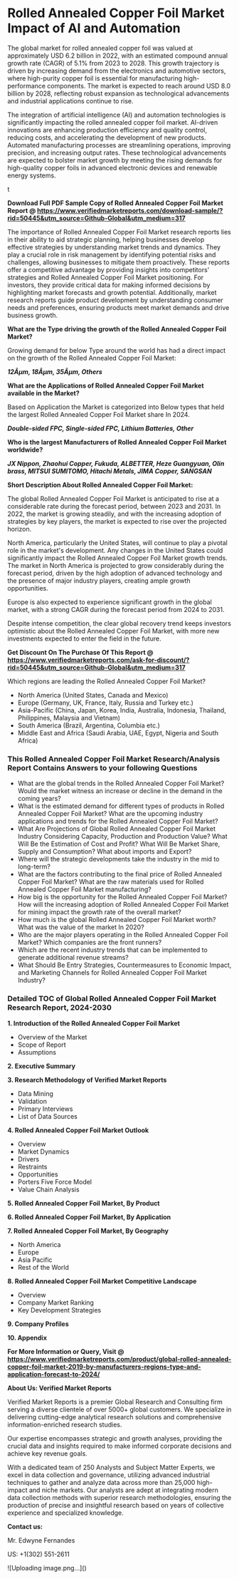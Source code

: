 <h1>Rolled Annealed Copper Foil Market Impact of AI and Automation</h1><p>The global market for rolled annealed copper foil was valued at approximately USD 6.2 billion in 2022, with an estimated compound annual growth rate (CAGR) of 5.1% from 2023 to 2028. This growth trajectory is driven by increasing demand from the electronics and automotive sectors, where high-purity copper foil is essential for manufacturing high-performance components. The market is expected to reach around USD 8.0 billion by 2028, reflecting robust expansion as technological advancements and industrial applications continue to rise.</p><p>The integration of artificial intelligence (AI) and automation technologies is significantly impacting the rolled annealed copper foil market. AI-driven innovations are enhancing production efficiency and quality control, reducing costs, and accelerating the development of new products. Automated manufacturing processes are streamlining operations, improving precision, and increasing output rates. These technological advancements are expected to bolster market growth by meeting the rising demands for high-quality copper foils in advanced electronic devices and renewable energy systems.</p>t</p><p id="" class=""><strong>Download Full PDF Sample Copy of Rolled Annealed Copper Foil Market Report @ <a href="https://www.verifiedmarketreports.com/download-sample/?rid=50445&utm_source=Github-Global&utm_medium=317" target="_blank">https://www.verifiedmarketreports.com/download-sample/?rid=50445&utm_source=Github-Global&utm_medium=317</a></strong></p><p>The importance of&nbsp;Rolled Annealed Copper Foil Market research reports lies in their ability to aid strategic planning, helping businesses develop effective strategies by understanding market trends and dynamics. They play a crucial role in risk management by identifying potential risks and challenges, allowing businesses to mitigate them proactively. These reports offer a competitive advantage by providing insights into competitors' strategies and Rolled Annealed Copper Foil Market positioning. For investors, they provide critical data for making informed decisions by highlighting market forecasts and growth potential. Additionally, market research reports guide product development by understanding consumer needs and preferences, ensuring products meet market demands and drive business growth.</p><p><strong>What are the&nbsp;Type driving the growth of the Rolled Annealed Copper Foil Market?</strong></p><p id="" class="">Growing demand for below Type around the world has had a direct impact on the growth of the Rolled Annealed Copper Foil Market:</p><em><strong>12Âµm, 18Âµm, 35Âµm, Others</strong></em></p><strong>What are the&nbsp;Applications&nbsp;of Rolled Annealed Copper Foil Market available in the Market?</strong></p><p id="" class="">Based on Application the Market is categorized into Below types that held the largest Rolled Annealed Copper Foil Market share In 2024.</p><em><strong>Double-sided FPC, Single-sided FPC, Lithium Batteries, Other</strong></em></p><strong>Who is the largest Manufacturers of Rolled Annealed Copper Foil Market worldwide?</strong></p><p><em><strong>JX Nippon, Zhaohui Copper, Fukuda, ALBETTER, Heze Guangyuan, Olin brass, MITSUI SUMITOMO, Hitachi Metals, JIMA Copper, SANGSAN</strong></em></p><p id="" class=""><strong>Short Description About Rolled Annealed Copper Foil Market:</strong></p><p>The global Rolled Annealed Copper Foil Market is anticipated to rise at a considerable rate during the forecast period, between 2023 and 2031. In 2022, the market is growing steadily, and with the increasing adoption of strategies by key players, the market is expected to rise over the projected horizon.</p><p>North America, particularly the United States, will continue to play a pivotal role in the market's development. Any changes in the United States could significantly impact the Rolled Annealed Copper Foil Market growth trends. The market in North America is projected to grow considerably during the forecast period, driven by the high adoption of advanced technology and the presence of major industry players, creating ample growth opportunities.</p><p>Europe is also expected to experience significant growth in the global market, with a strong CAGR during the forecast period from 2024 to 2031.</p><p>Despite intense competition, the clear global recovery trend keeps investors optimistic about the Rolled Annealed Copper Foil Market, with more new investments expected to enter the field in the future.</p><p id="" class=""><strong>Get Discount On The Purchase Of This Report @ <a href="https://www.verifiedmarketreports.com/ask-for-discount/?rid=50445&utm_source=Github-Global&utm_medium=317" target="_blank">https://www.verifiedmarketreports.com/ask-for-discount/?rid=50445&utm_source=Github-Global&utm_medium=317</a></strong></p>Which regions are leading the Rolled Annealed Copper Foil Market?</p><ul><li>North America (United States, Canada and Mexico)</li><li>Europe (Germany, UK, France, Italy, Russia and Turkey etc.)</li><li>Asia-Pacific (China, Japan, Korea, India, Australia, Indonesia, Thailand, Philippines, Malaysia and Vietnam)</li><li>South America (Brazil, Argentina, Columbia etc.)</li><li>Middle East and Africa (Saudi Arabia, UAE, Egypt, Nigeria and South Africa)</li></ul><h3 id="" class="">This Rolled Annealed Copper Foil Market Research/Analysis Report Contains Answers to your following Questions</h3><ul><li>What are the global trends in the Rolled Annealed Copper Foil Market? Would the market witness an increase or decline in the demand in the coming years?</li><li>What is the estimated demand for different types of products in Rolled Annealed Copper Foil Market? What are the upcoming industry applications and trends for the Rolled Annealed Copper Foil Market?</li><li>What Are Projections of Global Rolled Annealed Copper Foil Market Industry Considering Capacity, Production and Production Value? What Will Be the Estimation of Cost and Profit? What Will Be Market Share, Supply and Consumption? What about imports and Export?</li><li>Where will the strategic developments take the industry in the mid to long-term?</li><li>What are the factors contributing to the final price of Rolled Annealed Copper Foil Market? What are the raw materials used for Rolled Annealed Copper Foil Market manufacturing?</li><li>How big is the opportunity for the Rolled Annealed Copper Foil Market? How will the increasing adoption of Rolled Annealed Copper Foil Market for mining impact the growth rate of the overall market?</li><li>How much is the global Rolled Annealed Copper Foil Market worth? What was the value of the market In 2020?</li><li>Who are the major players operating in the Rolled Annealed Copper Foil Market? Which companies are the front runners?</li><li>Which are the recent industry trends that can be implemented to generate additional revenue streams?</li><li>What Should Be Entry Strategies, Countermeasures to Economic Impact, and Marketing Channels for Rolled Annealed Copper Foil Market Industry?</li></ul><h3 id="" class="">Detailed TOC of Global Rolled Annealed Copper Foil Market Research Report, 2024-2030</h3><p id="" class=""><strong>1. Introduction of the Rolled Annealed Copper Foil Market</strong></p><ul><li>Overview of the Market</li><li>Scope of Report</li><li>Assumptions</li></ul><p id="" class=""><strong>2. Executive Summary</strong></p><p id="" class=""><strong>3. Research Methodology of Verified Market Reports</strong></p><ul><li>Data Mining</li><li>Validation</li><li>Primary Interviews</li><li>List of Data Sources</li></ul><p id="" class=""><strong>4. Rolled Annealed Copper Foil Market Outlook</strong></p><ul><li>Overview</li><li>Market Dynamics</li><li>Drivers</li><li>Restraints</li><li>Opportunities</li><li>Porters Five Force Model</li><li>Value Chain Analysis</li></ul><p id="" class=""><strong>5. Rolled Annealed Copper Foil Market, By Product</strong></p><p id="" class=""><strong>6. Rolled Annealed Copper Foil Market, By Application</strong></p><p id="" class=""><strong>7. Rolled Annealed Copper Foil Market, By Geography</strong></p><ul><li>North America</li><li>Europe</li><li>Asia Pacific</li><li>Rest of the World</li></ul><p id="" class=""><strong>8. Rolled Annealed Copper Foil Market Competitive Landscape</strong></p><ul><li>Overview</li><li>Company Market Ranking</li><li>Key Development Strategies</li></ul><p id="" class=""><strong>9. Company Profiles</strong></p><p id="" class=""><strong>10. Appendix</strong></p><p id="" class=""><strong>For More Information or Query, Visit @ <a href="https://www.verifiedmarketreports.com/product/global-rolled-annealed-copper-foil-market-2019-by-manufacturers-regions-type-and-application-forecast-to-2024/" target="_blank">https://www.verifiedmarketreports.com/product/global-rolled-annealed-copper-foil-market-2019-by-manufacturers-regions-type-and-application-forecast-to-2024/</a></strong></p><p id="" class=""><strong>About Us: Verified Market Reports</strong></p><p id="" class="">Verified Market Reports is a premier Global Research and Consulting firm serving a diverse clientele of over 5000+ global customers. We specialize in delivering cutting-edge analytical research solutions and comprehensive information-enriched research studies.</p><p id="" class="">Our expertise encompasses strategic and growth analyses, providing the crucial data and insights required to make informed corporate decisions and achieve key revenue goals.</p><p id="" class="">With a dedicated team of 250 Analysts and Subject Matter Experts, we excel in data collection and governance, utilizing advanced industrial techniques to gather and analyze data across more than 25,000 high-impact and niche markets. Our analysts are adept at integrating modern data collection methods with superior research methodologies, ensuring the production of precise and insightful research based on years of collective experience and specialized knowledge.</p><p id="" class=""><strong>Contact us:</strong></p><p id="" class="">Mr. Edwyne Fernandes</p><p id="" class="">US: +1(302) 551-2611</p>
![Uploading image.png…]()
